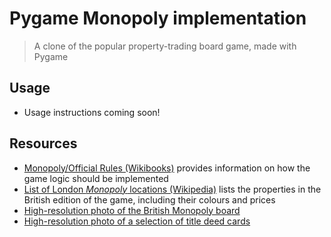 # Pygame Monopoly implementation

> A clone of the popular property-trading board game, made with Pygame

## Usage

- Usage instructions coming soon!

## Resources

- [Monopoly/Official Rules (Wikibooks)](https://en.wikibooks.org/wiki/Monopoly/Official_Rules) provides information on how the game logic should be implemented
- [List of London *Monopoly* locations (Wikipedia)](https://en.wikipedia.org/wiki/List_of_London_Monopoly_locations) lists the properties in the British edition of the game, including their colours and prices
- [High-resolution photo of the British Monopoly board](https://www.monopolyland.com/wp-content/uploads/Uk-Monopoly-board-1-1.jpg)
- [High-resolution photo of a selection of title deed cards](https://i.ebayimg.com/images/g/-RMAAOSw7i1i4tLY/s-l1600.jpg)